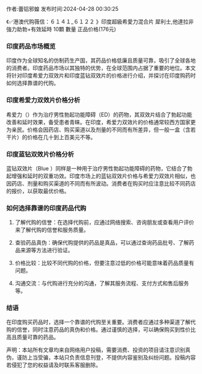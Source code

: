 <p>作者:蕾铝邪蝗 发布时间:2024-04-28 00:30:25</p>
<p>《✅港澳代购薇信：６１４１_６１２２ 》印度超級希愛力混合片 犀利士,他達拉非 強力助勃+有效延時 10顆 數量 正品价格(176元) </p>
									<h3 style></h3><h3 style>印度药品市场概览</h3><p>印度作为全球知名的仿制药生产国，其药品价格低廉且质量可靠，吸引了全球各地的消费者。印度药品市场以其独特的优势，在全球范围内占据了重要的地位。本文将针对印度希爱力双效片和印度蓝钻双效片的价格进行介绍，并探讨在印度购药时如何选择靠谱的代购。</p><p></p><h3 style>印度希爱力双效片价格分析</h3><p>希爱力（）作为治疗男性勃起功能障碍（ED）的药物，其双效片结合了勃起功能改善和延时效果，备受患者青睐。在印度，希爱力双效片的价格通常较西方国家更为亲民。价格会因药店、购买渠道以及剂量的不同而有所差异，但一般一盒（含若干片）的价格在几十到上百美元不等。</p><h3 style>印度蓝钻双效片价格分析</h3><p>蓝钻双效片（Blue ）同样是一种用于治疗男性勃起功能障碍的药物，它结合了勃起增强和延时的双重功效。印度市场上的蓝钻双效片价格与希爱力双效片相似，也因药店、剂量和购买渠道的不同而有所波动。消费者在购买时应注意比较不同药店的报价，以获取最优价格。</p><p></p><h3 style>如何选择靠谱的印度药品代购</h3><ol style class><li><p>了解代购的信誉：在选择代购前，应通过网络搜索、咨询朋友或查看用户评价来了解代购的信誉和服务质量。</p></li><li><p>查验药品真伪：确保代购提供的药品是真品，可以通过查询药品批号、了解药品来源等方法进行验证。</p></li><li><p>价格比较：比较不同代购的价格，但要注意过低的价格可能意味着药品质量有问题。</p></li><li><p>沟通交流：与代购进行充分的沟通，了解其服务流程、支付方式和售后服务等。</p></li></ol><h3 style>结语</h3><p>在印度购买药品时，选择一个靠谱的代购至关重要。消费者应通过多种渠道了解代购的信誉，同时注意药品的真伪和价格。通过谨慎的选择，可以确保购买到性价比高且质量可靠的药品。</p><p></p><p></p><p></p>				声明：本站所有文章均来自网络用户投稿，需要消费、投资的项目请注意识别真伪，谨防上当受骗，本站只负责信息刊登，不提供内容鉴别及纠纷问题。投稿内容若侵犯了您的权益请及时联系客服删除。				
